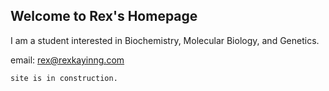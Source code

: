 ## Welcome to Rex's Homepage

I am a student interested in Biochemistry, Molecular Biology, and Genetics.

email: rex@rexkayinng.com






```markdown
site is in construction.
```
